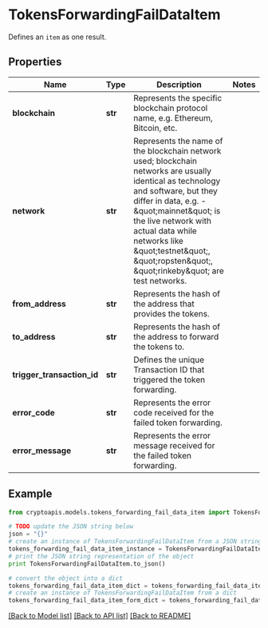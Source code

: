 # TokensForwardingFailDataItem

Defines an `item` as one result.

## Properties
Name | Type | Description | Notes
------------ | ------------- | ------------- | -------------
**blockchain** | **str** | Represents the specific blockchain protocol name, e.g. Ethereum, Bitcoin, etc. | 
**network** | **str** | Represents the name of the blockchain network used; blockchain networks are usually identical as technology and software, but they differ in data, e.g. - \&quot;mainnet\&quot; is the live network with actual data while networks like \&quot;testnet\&quot;, \&quot;ropsten\&quot;, \&quot;rinkeby\&quot; are test networks. | 
**from_address** | **str** | Represents the hash of the address that provides the tokens. | 
**to_address** | **str** | Represents the hash of the address to forward the tokens to. | 
**trigger_transaction_id** | **str** | Defines the unique Transaction ID that triggered the token forwarding. | 
**error_code** | **str** | Represents the error code received for the failed token forwarding. | 
**error_message** | **str** | Represents the error message received for the failed token forwarding. | 

## Example

```python
from cryptoapis.models.tokens_forwarding_fail_data_item import TokensForwardingFailDataItem

# TODO update the JSON string below
json = "{}"
# create an instance of TokensForwardingFailDataItem from a JSON string
tokens_forwarding_fail_data_item_instance = TokensForwardingFailDataItem.from_json(json)
# print the JSON string representation of the object
print TokensForwardingFailDataItem.to_json()

# convert the object into a dict
tokens_forwarding_fail_data_item_dict = tokens_forwarding_fail_data_item_instance.to_dict()
# create an instance of TokensForwardingFailDataItem from a dict
tokens_forwarding_fail_data_item_form_dict = tokens_forwarding_fail_data_item.from_dict(tokens_forwarding_fail_data_item_dict)
```
[[Back to Model list]](../README.md#documentation-for-models) [[Back to API list]](../README.md#documentation-for-api-endpoints) [[Back to README]](../README.md)


